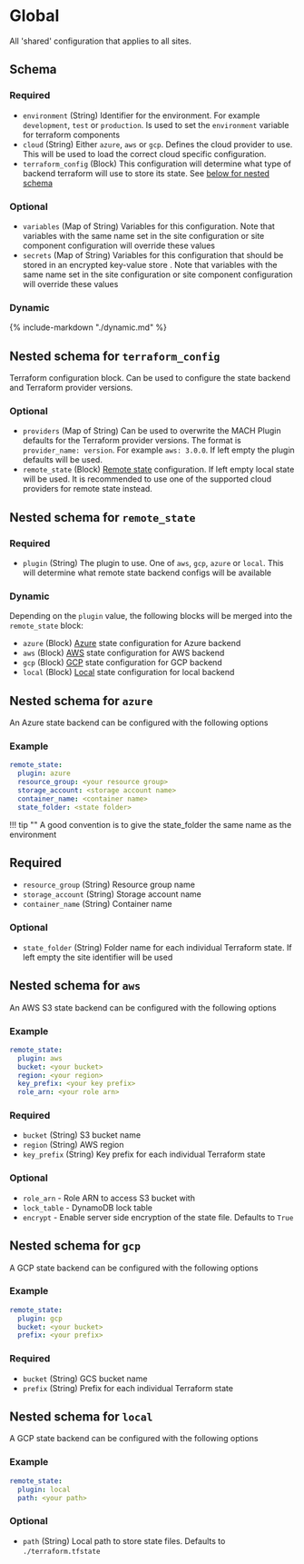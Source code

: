 # Global

All 'shared' configuration that applies to all sites.

## Schema

### Required

- `environment` (String) Identifier for the environment. For example `development`, `test` or `production`. Is used to
  set the `environment` variable for terraform components
- `cloud` (String) Either `azure`, `aws` or `gcp`. Defines the cloud provider to use. This will be used to load the
  correct cloud specific configuration.
- `terraform_config` (Block) This configuration will determine what type of backend terraform will use to store its
  state. See [below for nested schema](#nested-schema-for-terraform_config)

### Optional
- `variables` (Map of String) Variables for this configuration. Note that variables with the same name set in the site
  configuration or site component configuration will override these values
- `secrets` (Map of String) Variables for this configuration that should be stored in an encrypted key-value store . Note that
  variables with the same name set in the site configuration or site component configuration will override these values

### Dynamic

{% include-markdown "./dynamic.md" %}

## Nested schema for `terraform_config`

Terraform configuration block. Can be used to configure the state backend
and Terraform provider versions.

### Optional

- `providers` (Map of String) Can be used to overwrite the MACH Plugin
  defaults for the Terraform provider versions. The format is
  `provider_name: version`. For example `aws: 3.0.0`. If left empty the
  plugin defaults will be used.
- `remote_state` (Block) [Remote state](#nested-schema-for-remote_state)
  configuration. If left empty local state will be used. It is recommended
  to use one of the supported cloud providers for remote state instead.

## Nested schema for `remote_state`

### Required

- `plugin` (String) The plugin to use. One of `aws`, `gcp`, `azure` or `local`.
  This will determine what remote state backend configs will be available

### Dynamic

Depending on the `plugin` value, the following blocks will be merged into
the `remote_state` block:

- `azure` (Block) [Azure](#nested-schema-for-azure) state configuration for
  Azure backend
- `aws` (Block) [AWS](#nested-schema-for-aws) state configuration for AWS
  backend
- `gcp` (Block) [GCP](#nested-schema-for-gcp) state configuration for GCP
  backend
- `local` (Block) [Local](#nested-schema-for-local) state configuration for
  local backend

## Nested schema for `azure`

An Azure state backend can be configured with the following options

### Example

```yaml
remote_state:
  plugin: azure
  resource_group: <your resource group>
  storage_account: <storage account name>
  container_name: <container name>
  state_folder: <state folder>
```

!!! tip ""
A good convention is to give the state_folder the same name
as the environment

## Required

- `resource_group` (String) Resource group name
- `storage_account` (String) Storage account name
- `container_name` (String) Container name

### Optional

- `state_folder` (String) Folder name for each individual Terraform state.
  If left empty the site identifier will be used

## Nested schema for `aws`

An AWS S3 state backend can be configured with the following options

### Example

```yaml
remote_state:
  plugin: aws
  bucket: <your bucket>
  region: <your region>
  key_prefix: <your key prefix>
  role_arn: <your role arn>
```

### Required

- `bucket` (String) S3 bucket name
- `region` (String) AWS region
- `key_prefix` (String) Key prefix for each individual Terraform state

### Optional

- `role_arn` - Role ARN to access S3 bucket with
- `lock_table` - DynamoDB lock table
- `encrypt` - Enable server side encryption of the state file. Defaults
  to `True`

## Nested schema for `gcp`

A GCP state backend can be configured with the following options

### Example

```yaml
remote_state:
  plugin: gcp
  bucket: <your bucket>
  prefix: <your prefix>
```

### Required

- `bucket` (String) GCS bucket name
- `prefix` (String) Prefix for each individual Terraform state

## Nested schema for `local`

A GCP state backend can be configured with the following options

### Example

```yaml
remote_state:
  plugin: local
  path: <your path>
```

### Optional

- `path` (String) Local path to store state files. Defaults to
  `./terraform.tfstate`
